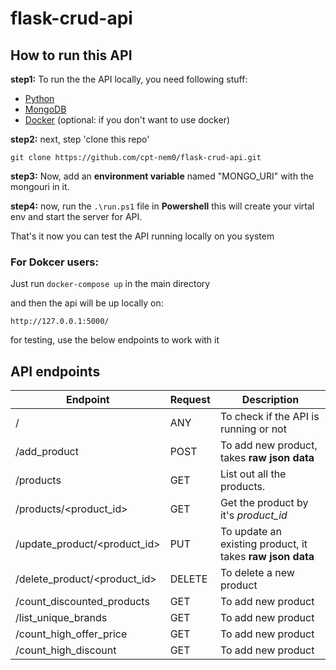 # flask-crud-api

## How to run this API

**step1:**
To run the the API locally, you need following stuff:
 - [Python](https://www.python.org/downloads/)
 - [MongoDB](https://www.mongodb.com/try/download/community)
 - [Docker](https://www.docker.com/products/docker-desktop) (optional: if you don't want to use docker)

**step2:**
next, step 'clone this repo'

```git clone https://github.com/cpt-nem0/flask-crud-api.git```

**step3:**
Now, add an **environment variable** named "MONGO_URI"
with the mongouri in it.

**step4:**
now, run the ```.\run.ps1``` file in **Powershell** 
this will create your virtal env and start the server for API.

That's it now you can test the API running locally on you system


### For Dokcer users:
Just run ```docker-compose up```  in the main directory

and then the api will be up locally on:

```http://127.0.0.1:5000/```

for testing, use the below endpoints to work with it


## API endpoints


| Endpoint | Request | Description|
| ----------- | ----------- | ----------- | 
|  / | ANY | To check if the API is running or not |
| /add_product | POST | To add new product, takes **raw json data** |
| /products | GET | List out all the products. |
| /products/<product_id> | GET | Get the product by it's *product_id* |
| /update_product/<product_id> | PUT | To update an existing product, it takes **raw json data** |
| /delete_product/<product_id> | DELETE | To delete a new product|
| /count_discounted_products | GET | To add new product |
| /list_unique_brands | GET | To add new product |
| /count_high_offer_price | GET | To add new product |
| /count_high_discount | GET | To add new product |
